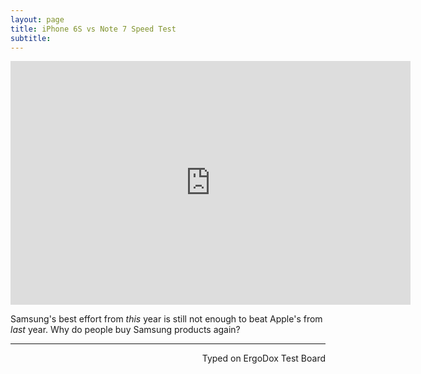 ```yaml
---
layout: page
title: iPhone 6S vs Note 7 Speed Test
subtitle:
---
```


<div class="video-container"><iframe title="YouTube video player" class="youtube-player" type="text/html"
width="640" height="390" src="http://www.youtube.com/embed/3-61FFoJFy0"
frameborder="0" allowFullScreen></iframe></div>

Samsung's best effort from _this_ year is still not enough to beat Apple's from _last_ year. Why do people buy Samsung products again?

---
<p align="right">Typed on ErgoDox Test Board</p>
